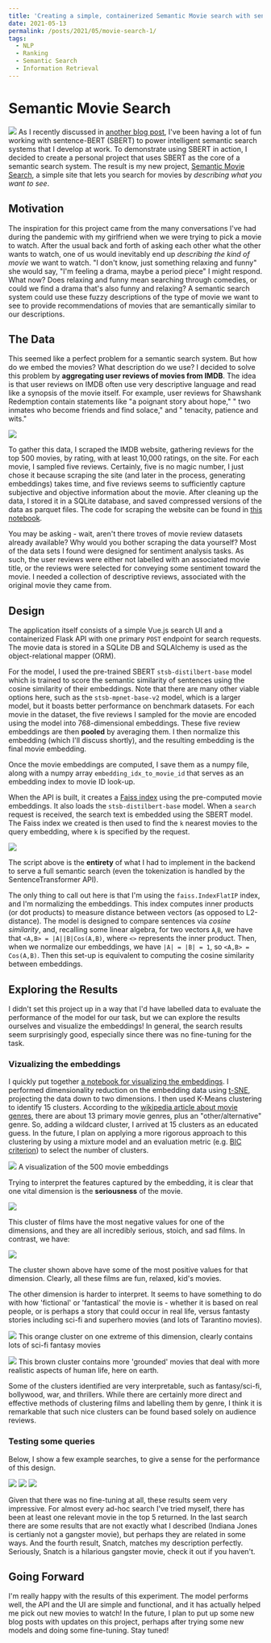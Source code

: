 ```yaml
---
title: 'Creating a simple, containerized Semantic Movie search with sentence-BERT'
date: 2021-05-13
permalink: /posts/2021/05/movie-search-1/
tags:
  - NLP
  - Ranking
  - Semantic Search
  - Information Retrieval 
---
```

# Semantic Movie Search
![](/images/sms_front_page.png)
As I recently discussed in [another blog post](https://peroni70.github.io/posts/2021/03/sbert-prod-1/), I've been having a lot of fun working with sentence-BERT (SBERT) to power intelligent semantic search systems that I develop at work. To demonstrate using SBERT in action, I decided to create a personal project that uses SBERT as the core of a semantic search system. The result is my new project, [Semantic Movie Search](https://github.com/peroni70/movie_search_backend), a simple site that lets you search for movies by _describing what you want to see_. 

## Motivation
The inspiration for this project came from the many conversations I've had during the pandemic with my girlfriend when we were trying to pick a movie to watch. After the usual back and forth of asking each other what the other wants to watch, one of us would inevitably end up _describing the kind of movie_ we want to watch. "I don't know, just something relaxing and funny" she would say, "I'm feeling a drama, maybe a period piece" I might respond. What now? Does relaxing and funny mean searching through comedies, or could we find a drama that's also funny and relaxing? A semantic search system could use these fuzzy descriptions of the type of movie we want to see to provide recommendations of movies that are semantically similar to our descriptions. 

## The Data
This seemed like a perfect problem for a semantic search system. But how do we embed the movies? What description do we use? I decided to solve this problem by __aggregating user reviews of movies from IMDB__. The idea is that user reviews on IMDB often use very descriptive language and read like a synopsis of the movie itself. For example, user reviews for Shawshank Redemption contain statements like "a poignant story about hope," " two inmates who become friends and find solace," and " tenacity, patience and wits."

![](/images/movie_reviews.png)

To gather this data, I scraped the IMDB website, gathering reviews for the top 500 movies, by rating, with at least 10,000 ratings, on the site. For each movie, I sampled five reviews. Certainly, five is no magic number, I just chose it because scraping the site (and later in the process, generating embeddings) takes time, and five reviews seems to sufficiently capture subjective and objective information about the movie. After cleaning up the data, I stored it in a SQLite database, and saved compressed versions of the data as parquet files. The code for scraping the website can be found in [this notebook](https://github.com/peroni70/movie_search_backend/tree/master/notebooks). 

You may be asking - wait, aren't there troves of movie review datasets already available? Why would you bother scraping the data yourself? Most of the data sets I found were designed for sentiment analysis tasks. As such, the user reviews were either not labelled with an associated movie title, or the reviews were selected for conveying some sentiment toward the movie. I needed a collection of descriptive reviews, associated with the original movie they came from. 


## Design
The application itself consists of a simple Vue.js search UI and a containerized Flask API with one primary `POST` endpoint for search requests. The movie data is stored in a SQLite DB and SQLAlchemy is used as the object-relational mapper (ORM). 

For the model, I used the pre-trained SBERT `stsb-distilbert-base` model which is trained to score the semantic similarity of sentences using the cosine similarity of their embeddings. Note that there are many other viable options here, such as the `stsb-mpnet-base-v2` model, which is a larger model, but it boasts better performance on benchmark datasets. For each movie in the dataset, the five reviews I sampled for the movie are encoded using the model into 768-dimensional embeddings. These five review embeddings are then __pooled__ by averaging them. I then normalize this embedding (which I'll discuss shortly), and the resulting embedding is the final movie embedding. 

Once the movie embeddings are computed, I save them as a numpy file, along with a numpy array `embedding_idx_to_movie_id` that serves as an embedding index to movie ID look-up. 

When the API is built, it creates a [Faiss index](https://github.com/facebookresearch/faiss) using the pre-computed movie embeddings. It also loads the `stsb-distilbert-base` model. When a `search` request is received, the search text is embedded using the SBERT model. The Faiss index we created is then used to find the `k` nearest movies to the query embedding, where `k` is specified by the request.

![](/images/movie_search_script.png)

The script above is the __entirety__ of what I had to implement in the backend to serve a full semantic search (even the tokenization is handled by the SentenceTransformer API).  

The only thing to call out here is that I'm using the `faiss.IndexFlatIP` index, and I'm normalizing the embeddings. This index computes inner products (or dot products) to measure distance between vectors (as opposed to L2-distance). The model is designed to compare sentences via _cosine similarity_, and, recalling some linear algebra, for two vectors `A`,`B`, we have that `<A,B> = |A||B|Cos(A,B)`, where `<>` represents the inner product. Then, when we normalize our embeddings, we have `|A| = |B| = 1`, so `<A,B> = Cos(A,B)`. Then this set-up is equivalent to computing the cosine similarity between embeddings.

## Exploring the Results

I didn't set this project up in a way that I'd have labelled data to evaluate the performance of the model for our task, but we can explore the results ourselves and visualize the embeddings! In general, the search results seem surprisingly good, especially since there was no fine-tuning for the task. 

### Vizualizing the embeddings

I quickly put together [a notebook for visualizing the embeddings](https://github.com/peroni70/movie_search_backend/tree/master/notebooks). I performed dimensionality reduction on the embedding data using [t-SNE](https://en.wikipedia.org/wiki/T-distributed_stochastic_neighbor_embedding), projecting the data down to two dimensions. I then used K-Means clustering to identify 15 clusters. According to the [wikipedia article about movie genres](https://en.wikipedia.org/wiki/List_of_genres), there are about 13 primary movie genres, plus an "other/alternative" genre. So, adding a wildcard cluster, I arrived at 15 clusters as an educated guess. In the future, I plan on applying a more rigorous approach to this clustering by using a mixture model and an evaluation metric (e.g. [BIC criterion](https://en.wikipedia.org/wiki/Bayesian_information_criterion)) to select the number of clusters.

![](/images/bokeh_full_clusters.png)
A visualization of the 500 movie embeddings

Trying to interpret the features captured by the embedding, it is clear that one vital dimension is the __seriousness__ of the movie. 

![](/images/bokeh_plot_war_serious.png)

This cluster of films have the most negative values for one of the dimensions, and they are all incredibly serious, stoich, and sad films. In contrast, we have:

![](/images/bokeh_plot_kids_fun.png)

The cluster shown above have some of the most positive values for that dimension. Clearly, all these films are fun, relaxed, kid's movies. 

The other dimension is harder to interpret. It seems to have something to do with how 'fictional' or 'fantastical' the movie is - whether it is based on real people, or is perhaps a story that could occur in real life, versus fantasty stories including sci-fi and superhero movies (and lots of Tarantino movies). 

![](/images/bokeh_fantasy.png)
This orange cluster on one extreme of this dimension, clearly contains lots of sci-fi fantasy movies

![](/images/bokeh_reality.png)
This brown cluster contains more 'grounded' movies that deal with more realistic aspects of human life, here on earth. 

Some of the clusters identified are very interpretable, such as fantasy/sci-fi, bollywood, war, and thrillers. While there are certainly more direct and effective methods of clustering films and labelling them by genre, I think it is remarkable that such nice clusters can be found based solely on audience reviews. 

### Testing some queries

Below, I show a few example searches, to give a sense for the performance of this design. 

![](/images/kids_movie_search.png)
![](/images/sad_movie_search.png)
![](/images/gangster_movie_search.png)

Given that there was no fine-tuning at all, these results seem very impressive. For almost every ad-hoc search I've tried myself, there has been at least one relevant movie in the top 5 returned. In the last search there are some results that are not exactly what I described (Indiana Jones is certianly not a gangster movie), but perhaps they are related in some ways. And the fourth result, Snatch, matches my description perfectly. Seriously, Snatch is a hilarious gangster movie, check it out if you haven't.

## Going Forward

I'm really happy with the results of this experiment. The model performs well, the API and the UI are simple and functional, and it has actually helped me pick out new movies to watch! In the future, I plan to put up some new blog posts with updates on this project, perhaps after trying some new models and doing some fine-tuning. Stay tuned!
